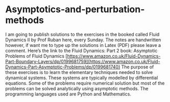 # Asymptotics-and-perturbation-methods
I am going to publish solutions to the exercises in the booked called Fluid Dynamics II by Prof Ruban here, every Sunday. The notes are handwritten however, if want me to type up the solutions in Latex (PDF) please leave a comment. Here’s the link to the  Fluid Dynamics: Part 2 book: Asymptotic Problems of Fluid Dynamics [https://www.amazon.co.uk/Fluid-Dynamics-Part-Boundary-Layers/dp/0199681759](https://www.amazon.co.uk/Fluid-Dynamics-Part-Asymptotic-Problems/dp/0199681740)
The purpose of these exercises is to learn the elementary techniques needed to solve dynamical systems. These systems are typically modelled by differential equations. Some of the problems require numerical solution but most of the problems can be solved analytically using asymptotic methods. The programming languages used are Python and Mathematics. 
